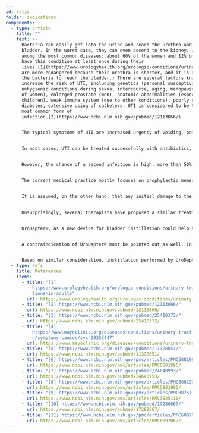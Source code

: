 ```yaml
---
id: rutis
folder: indications
components:
  - type: article
    title: ""
    text: >-
      Bacteria can easily get into the urine and reach the urethra and the
      bladder. In the worst case, they can even ascend to the kidney. UTI is
      among the most common diseases: about 60% of the women and 12% of the men
      have this condition at least once during their
      lives.[1](https://www.urologyhealth.org/urologic-conditions/urinary-tract-infections-in-adults) (Women
      are more endangered because their urethra is shorter, and it is easier for
      the bacteria to reach the bladder.) There are several factors known to
      increase the risk of UTI, including genetics (personal susceptivity),
      unhygienic conditions during sexual intercourse, aging, menopause (in case
      of women), enlarged prostate (men), anatomic abnormalities (especially in
      children), weak immune system (due to other conditions), poorly controlled
      diabetes, extensive using of catheters. UTI is considered to be the second
      most common form of
      infection.[2](https://www.ncbi.nlm.nih.gov/pubmed/12113866/)


      The typical symptoms of UTI are increased urgency of voiding, pain or burning sensation during the urination, cloudy urine or one with weird smell, blood in the urine and (for women) pelvic pain.


      In most cases, UTI can be treated successfully with antibiotics, or antifungals if they are caused by bacteria or fungi, respectively.


      However, the chance of a second infection is high: more than 50% for women above 55 years and 36% for the younger population.[3](https://www.ncbi.nlm.nih.gov/pubmed/25410372/) Recurrent UTI is a condition of three or more proven infections in 12 months or two infections in 6 months.


      The current medical practice mostly focuses on prophylactic measurements; corresponding guidelines can be found on many Internet sites.[4](https://www.mayoclinic.org/diseases-conditions/urinary-tract-infection/symptoms-causes/syc-20353447)


      It is assumed, on the other hand, that any initial damage to the GAG-layer caused by an infection (which frequently happens in severe UTI conditions) helps the bacteria to persist and cause more infections. Some theorize recurring UTIs can be one of the causes of IC/BPS, too.[5](https://www.ncbi.nlm.nih.gov/pubmed/11378051/)


      Unsurprisingly, several therapists have proposed a similar treatment for recurring UTIs as that of IC/BPS, restoring the integrity of the GAG-layer in recent years. This is to be performed effectively via bladder instillation. The same agents are used as in the case of IC/BPS,[6](https://www.ncbi.nlm.nih.gov/pmc/articles/PMC5881995/) namely hyaluronic acid, chondroitin sulfate (in Europa)[7](https://www.ncbi.nlm.nih.gov/pubmed/24640993/) and heparin (in the US)[8](https://www.ncbi.nlm.nih.gov/pmc/articles/PMC5881995/). Some urologists even suggest that intravesical treatment with GAG-layer replenishments might be used in the prophylaxis of recurring UTIs[9](https://www.ncbi.nlm.nih.gov/pmc/articles/PMC3825110/),[10](https://www.ncbi.nlm.nih.gov/pubmed/17280667/). Obviously, another possibility is instilling antibiotics into the bladder[11](https://www.ncbi.nlm.nih.gov/pmc/articles/PMC6097067/), which can be an effective method of prophylaxis, or treating the infection if the patient has not responded to the less invasive (systematic) drug administration.


      UroDapter®, as a new device for bladder instillation could help treat and prevent recurring UTIs, too. Non-invasive intravesical medicine administration is a tremendous advantage compared to the catheter since the latter device itself can be responsible for infections.


      A contraindication of UroDapter® must be pointed out as well. In case of bacterial urethritis beside any other condition, using the UroDapter might help the bacteria drift into the bladder, which could lead to a bladder infection. Therefore, if the urethra is affected in a bacterial infection, using a catheter is a safer way of the instillation.


      Based on similar consideration, instillation performed by UroDapter® should not be applied within two days after sexual intercourse or during menstruation.
  - type: refs
    title: References
    items:
      - title: "[1]
          https://www.urologyhealth.org/urologic-conditions/urinary-tract-infec\
          tions-in-adults"
        url: https://www.urologyhealth.org/urologic-conditions/urinary-tract-infections-in-adults
      - title: "[2] https://www.ncbi.nlm.nih.gov/pubmed/12113866/"
        url: https://www.ncbi.nlm.nih.gov/pubmed/12113866/
      - title: "[3] https://www.ncbi.nlm.nih.gov/pubmed/25410372/"
        url: https://www.ncbi.nlm.nih.gov/pubmed/25410372/
      - title: "[4]
          https://www.mayoclinic.org/diseases-conditions/urinary-tract-infectio\
          n/symptoms-causes/syc-20353447"
        url: https://www.mayoclinic.org/diseases-conditions/urinary-tract-infection/symptoms-causes/syc-20353447
      - title: "[5] https://www.ncbi.nlm.nih.gov/pubmed/11378051/"
        url: https://www.ncbi.nlm.nih.gov/pubmed/11378051/
      - title: "[6] https://www.ncbi.nlm.nih.gov/pmc/articles/PMC5881995/"
        url: https://www.ncbi.nlm.nih.gov/pmc/articles/PMC5881995/
      - title: "[7] https://www.ncbi.nlm.nih.gov/pubmed/24640993/"
        url: https://www.ncbi.nlm.nih.gov/pubmed/24640993/
      - title: "[8] https://www.ncbi.nlm.nih.gov/pmc/articles/PMC5881995/"
        url: https://www.ncbi.nlm.nih.gov/pmc/articles/PMC5881995/
      - title: "[9] https://www.ncbi.nlm.nih.gov/pmc/articles/PMC3825110/"
        url: https://www.ncbi.nlm.nih.gov/pmc/articles/PMC3825110/
      - title: "[10] https://www.ncbi.nlm.nih.gov/pubmed/17280667/"
        url: https://www.ncbi.nlm.nih.gov/pubmed/17280667/
      - title: "[11] https://www.ncbi.nlm.nih.gov/pmc/articles/PMC6097067/"
        url: https://www.ncbi.nlm.nih.gov/pmc/articles/PMC6097067/
---
```

